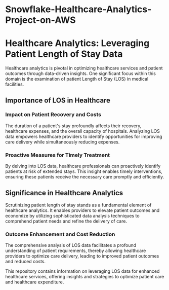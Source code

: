# Snowflake-Healthcare-Analytics-Project-on-AWS
# Healthcare Analytics: Leveraging Patient Length of Stay Data

Healthcare analytics is pivotal in optimizing healthcare services and patient outcomes through data-driven insights. One significant focus within this domain is the examination of patient Length of Stay (LOS) in medical facilities.

## Importance of LOS in Healthcare

### Impact on Patient Recovery and Costs

The duration of a patient's stay profoundly affects their recovery, healthcare expenses, and the overall capacity of hospitals. Analyzing LOS data empowers healthcare providers to identify opportunities for improving care delivery while simultaneously reducing expenses.

### Proactive Measures for Timely Treatment

By delving into LOS data, healthcare professionals can proactively identify patients at risk of extended stays. This insight enables timely interventions, ensuring these patients receive the necessary care promptly and efficiently.

## Significance in Healthcare Analytics

Scrutinizing patient length of stay stands as a fundamental element of healthcare analytics. It enables providers to elevate patient outcomes and economize by utilizing sophisticated data analysis techniques to comprehend patient needs and refine the delivery of care.

### Outcome Enhancement and Cost Reduction

The comprehensive analysis of LOS data facilitates a profound understanding of patient requirements, thereby allowing healthcare providers to optimize care delivery, leading to improved patient outcomes and reduced costs.

This repository contains information on leveraging LOS data for enhanced healthcare services, offering insights and strategies to optimize patient care and healthcare expenditure.
